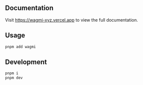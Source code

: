 ## Documentation

Visit https://wagmi-xyz.vercel.app to view the full documentation.

## Usage

```bash
pnpm add wagmi
```

## Development

```bash
pnpm i
pnpm dev
```
